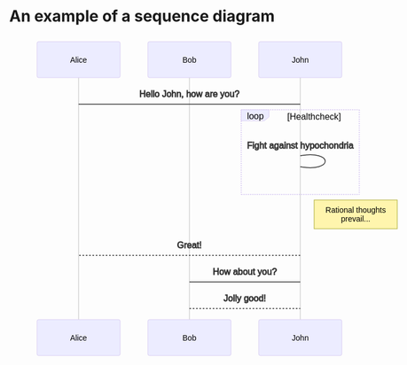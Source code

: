 # An example of a sequence diagram

<svg height="578" style="max-width:750px" fill="#333" font-family="&quot;trebuchet ms&quot;,verdana,arial,sans-serif" font-size="16px" viewBox="-50 -10 750 578">
  <line x1="75" x2="75" y1="5" y2="567" stroke="grey" stroke-width=".5"/>
  <rect width="150" height="65" fill="#ECECFF" stroke="hsl(259.6261682243,59.7765363128%,87.9019607843%)" rx="3" ry="3"/>
  <text x="75" y="32.5" fill="#ECECFF" stroke="hsl(259.6261682243,59.7765363128%,87.9019607843%)" alignment-baseline="central" dominant-baseline="central" font-family="Open-Sans,sans-serif" font-size="14px" font-weight="400" text-anchor="middle"><tspan x="75" fill="black" stroke="none" dy="0">Alice</tspan></text>
  <line x1="275" x2="275" y1="5" y2="567" stroke="grey" stroke-width=".5"/>
  <rect width="150" height="65" x="200" fill="#ECECFF" stroke="hsl(259.6261682243,59.7765363128%,87.9019607843%)" rx="3" ry="3"/>
  <text x="275" y="32.5" fill="#ECECFF" stroke="hsl(259.6261682243,59.7765363128%,87.9019607843%)" alignment-baseline="central" dominant-baseline="central" font-family="Open-Sans,sans-serif" font-size="14px" font-weight="400" text-anchor="middle"><tspan x="275" fill="black" stroke="none" dy="0">Bob</tspan></text>
  <line x1="475" x2="475" y1="5" y2="567" stroke="grey" stroke-width=".5"/>
  <rect width="150" height="65" x="400" fill="#ECECFF" stroke="hsl(259.6261682243,59.7765363128%,87.9019607843%)" rx="3" ry="3"/>
  <text x="475" y="32.5" fill="#ECECFF" stroke="hsl(259.6261682243,59.7765363128%,87.9019607843%)" alignment-baseline="central" dominant-baseline="central" font-family="Open-Sans,sans-serif" font-size="14px" font-weight="400" text-anchor="middle"><tspan x="475" fill="black" stroke="none" dy="0">John</tspan></text>
  <defs>
    <marker markerHeight="12" markerUnits="userSpaceOnUse" markerWidth="12" orient="auto" refX="9" refY="5">
      <path stroke="#333" d="m0 0 10 5-10 5z"/>
    </marker>
  </defs>
  <defs>
    <marker markerHeight="8" markerWidth="15" orient="auto" refX="16" refY="4">
      <path stroke="#333" stroke-dasharray="0,0" d="M9 2v4l7-2z"/>
    </marker>
  </defs>
  <defs>
    <marker markerHeight="28" markerWidth="20" orient="auto" refX="18" refY="7">
      <path d="m18 7-9 6 5-6-5-6z"/>
    </marker>
  </defs>
  <defs>
    <marker fill="#333" markerHeight="40" markerWidth="60" orient="auto" refX="15" refY="15">
      <circle cx="15" cy="15" r="6"/>
    </marker>
  </defs>
  <text x="275" y="80" stroke="#333" alignment-baseline="middle" dominant-baseline="middle" dy="1em" font-weight="400" text-anchor="middle">Hello John, how are you?</text>
  <line x1="75" x2="475" y1="113" y2="113" fill="none" stroke="#333" stroke-width="1.5"/>
  <text x="475" y="173" stroke="#333" alignment-baseline="middle" dominant-baseline="middle" dy="1em" font-weight="400" text-anchor="middle">Fight against hypochondria</text>
  <path fill="none" stroke="#333" stroke-width="1.5" d="M475 206c60-10 60 30 0 20"/>
  <line x1="368.5" x2="581.5" y1="123" y2="123" fill="hsl(259.6261682243,59.7765363128%,87.9019607843%)" stroke="hsl(259.6261682243,59.7765363128%,87.9019607843%)" stroke-dasharray="2,2" stroke-width="2px"/>
  <line x1="581.5" x2="581.5" y1="123" y2="276" fill="hsl(259.6261682243,59.7765363128%,87.9019607843%)" stroke="hsl(259.6261682243,59.7765363128%,87.9019607843%)" stroke-dasharray="2,2" stroke-width="2px"/>
  <line x1="368.5" x2="581.5" y1="276" y2="276" fill="hsl(259.6261682243,59.7765363128%,87.9019607843%)" stroke="hsl(259.6261682243,59.7765363128%,87.9019607843%)" stroke-dasharray="2,2" stroke-width="2px"/>
  <line x1="368.5" x2="368.5" y1="123" y2="276" fill="hsl(259.6261682243,59.7765363128%,87.9019607843%)" stroke="hsl(259.6261682243,59.7765363128%,87.9019607843%)" stroke-dasharray="2,2" stroke-width="2px"/>
  <polygon fill="#ECECFF" stroke="hsl(259.6261682243,59.7765363128%,87.9019607843%)" points="368.5,123 418.5,123 418.5,136 410.1,143 368.5,143"/>
  <text x="394" y="136" fill="black" alignment-baseline="middle" dominant-baseline="middle" font-weight="400" text-anchor="middle">loop</text>
  <text x="500" y="141" fill="black" font-weight="400" text-anchor="middle"><tspan x="500">[Healthcheck]</tspan></text>
  <g>
    <rect width="150" height="52" x="500" y="286" fill="#fff5ad" stroke="#aaaa33" rx="0" ry="0"/>
    <text x="575" y="291" fill="black" alignment-baseline="middle" dominant-baseline="middle" dy="1em" font-size="14px" font-weight="400" text-anchor="middle"><tspan x="575">Rational thoughts </tspan></text>
    <text x="575" y="307" fill="black" alignment-baseline="middle" dominant-baseline="middle" dy="1em" font-size="14px" font-weight="400" text-anchor="middle"><tspan x="575">prevail...</tspan></text>
  </g>
  <text x="275" y="353" stroke="#333" alignment-baseline="middle" dominant-baseline="middle" dy="1em" font-weight="400" text-anchor="middle">Great!</text>
  <line x1="475" x2="75" y1="386" y2="386" fill="none" stroke="#333" stroke-dasharray="3,3" stroke-width="1.5"/>
  <text x="375" y="401" stroke="#333" alignment-baseline="middle" dominant-baseline="middle" dy="1em" font-weight="400" text-anchor="middle">How about you?</text>
  <line x1="475" x2="275" y1="434" y2="434" fill="none" stroke="#333" stroke-width="1.5"/>
  <text x="375" y="449" stroke="#333" alignment-baseline="middle" dominant-baseline="middle" dy="1em" font-weight="400" text-anchor="middle">Jolly good!</text>
  <line x1="275" x2="475" y1="482" y2="482" fill="none" stroke="#333" stroke-dasharray="3,3" stroke-width="1.5"/>
  <g>
    <rect width="150" height="65" y="502" fill="#ECECFF" stroke="hsl(259.6261682243,59.7765363128%,87.9019607843%)" rx="3" ry="3"/>
    <text x="75" y="534.5" fill="#ECECFF" stroke="hsl(259.6261682243,59.7765363128%,87.9019607843%)" alignment-baseline="central" dominant-baseline="central" font-family="Open-Sans,sans-serif" font-size="14px" font-weight="400" text-anchor="middle"><tspan x="75" fill="black" stroke="none" dy="0">Alice</tspan></text>
  </g>
  <g>
    <rect width="150" height="65" x="200" y="502" fill="#ECECFF" stroke="hsl(259.6261682243,59.7765363128%,87.9019607843%)" rx="3" ry="3"/>
    <text x="275" y="534.5" fill="#ECECFF" stroke="hsl(259.6261682243,59.7765363128%,87.9019607843%)" alignment-baseline="central" dominant-baseline="central" font-family="Open-Sans,sans-serif" font-size="14px" font-weight="400" text-anchor="middle"><tspan x="275" fill="black" stroke="none" dy="0">Bob</tspan></text>
  </g>
  <g>
    <rect width="150" height="65" x="400" y="502" fill="#ECECFF" stroke="hsl(259.6261682243,59.7765363128%,87.9019607843%)" rx="3" ry="3"/>
    <text x="475" y="534.5" fill="#ECECFF" stroke="hsl(259.6261682243,59.7765363128%,87.9019607843%)" alignment-baseline="central" dominant-baseline="central" font-family="Open-Sans,sans-serif" font-size="14px" font-weight="400" text-anchor="middle"><tspan x="475" fill="black" stroke="none" dy="0">John</tspan></text>
  </g>
</svg>

